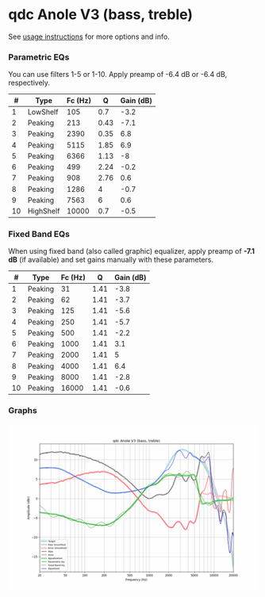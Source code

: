 # qdc Anole V3 (bass, treble)
See [usage instructions](https://github.com/jaakkopasanen/AutoEq#usage) for more options and info.

### Parametric EQs
You can use filters 1-5 or 1-10. Apply preamp of -6.4 dB or -6.4 dB, respectively.

|   # | Type      |   Fc (Hz) |    Q |   Gain (dB) |
|-----|-----------|-----------|------|-------------|
|   1 | LowShelf  |       105 | 0.7  |        -3.2 |
|   2 | Peaking   |       213 | 0.43 |        -7.1 |
|   3 | Peaking   |      2390 | 0.35 |         6.8 |
|   4 | Peaking   |      5115 | 1.85 |         6.9 |
|   5 | Peaking   |      6366 | 1.13 |        -8   |
|   6 | Peaking   |       499 | 2.24 |        -0.2 |
|   7 | Peaking   |       908 | 2.76 |         0.6 |
|   8 | Peaking   |      1286 | 4    |        -0.7 |
|   9 | Peaking   |      7563 | 6    |         0.6 |
|  10 | HighShelf |     10000 | 0.7  |        -0.5 |

### Fixed Band EQs
When using fixed band (also called graphic) equalizer, apply preamp of **-7.1 dB** (if available) and set gains manually with these parameters.

|   # | Type    |   Fc (Hz) |    Q |   Gain (dB) |
|-----|---------|-----------|------|-------------|
|   1 | Peaking |        31 | 1.41 |        -3.8 |
|   2 | Peaking |        62 | 1.41 |        -3.7 |
|   3 | Peaking |       125 | 1.41 |        -5.6 |
|   4 | Peaking |       250 | 1.41 |        -5.7 |
|   5 | Peaking |       500 | 1.41 |        -2.2 |
|   6 | Peaking |      1000 | 1.41 |         3.1 |
|   7 | Peaking |      2000 | 1.41 |         5   |
|   8 | Peaking |      4000 | 1.41 |         6.4 |
|   9 | Peaking |      8000 | 1.41 |        -2.8 |
|  10 | Peaking |     16000 | 1.41 |        -0.6 |

### Graphs
![](./qdc%20Anole%20V3%20(bass,%20treble).png)
